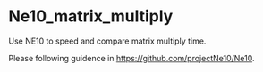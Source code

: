 # Ne10_matrix_multiply

Use NE10 to speed and compare matrix multiply time.

Please following guidence in https://github.com/projectNe10/Ne10.

